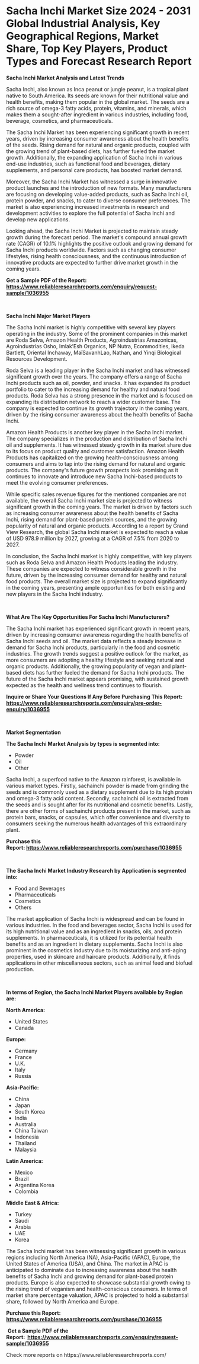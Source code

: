 <p><h1>Sacha Inchi Market Size 2024 - 2031 Global Industrial Analysis, Key Geographical Regions, Market Share, Top Key Players, Product Types and Forecast Research Report</h1></p><p><strong>Sacha Inchi Market Analysis and Latest Trends</strong></p>
<p><p>Sacha Inchi, also known as Inca peanut or jungle peanut, is a tropical plant native to South America. Its seeds are known for their nutritional value and health benefits, making them popular in the global market. The seeds are a rich source of omega-3 fatty acids, protein, vitamins, and minerals, which makes them a sought-after ingredient in various industries, including food, beverage, cosmetics, and pharmaceuticals.</p><p>The Sacha Inchi Market has been experiencing significant growth in recent years, driven by increasing consumer awareness about the health benefits of the seeds. Rising demand for natural and organic products, coupled with the growing trend of plant-based diets, has further fueled the market growth. Additionally, the expanding application of Sacha Inchi in various end-use industries, such as functional food and beverages, dietary supplements, and personal care products, has boosted market demand.</p><p>Moreover, the Sacha Inchi Market has witnessed a surge in innovative product launches and the introduction of new formats. Many manufacturers are focusing on developing value-added products, such as Sacha Inchi oil, protein powder, and snacks, to cater to diverse consumer preferences. The market is also experiencing increased investments in research and development activities to explore the full potential of Sacha Inchi and develop new applications.</p><p>Looking ahead, the Sacha Inchi Market is projected to maintain steady growth during the forecast period. The market's compound annual growth rate (CAGR) of 10.1% highlights the positive outlook and growing demand for Sacha Inchi products worldwide. Factors such as changing consumer lifestyles, rising health consciousness, and the continuous introduction of innovative products are expected to further drive market growth in the coming years.</p></p>
<p><strong>Get a Sample PDF of the Report:&nbsp; <a href="https://www.reliableresearchreports.com/enquiry/request-sample/1036955">https://www.reliableresearchreports.com/enquiry/request-sample/1036955</a></strong></p>
<p>&nbsp;</p>
<p><strong>Sacha Inchi Major Market Players</strong></p>
<p><p>The Sacha Inchi market is highly competitive with several key players operating in the industry. Some of the prominent companies in this market are Roda Selva, Amazon Health Products, Agroindustrias Amazonicas, Agroindustrias Osho, Imlak’Esh Organics, NP Nutra, Ecommodities, Ikeda Bartlett, Oriental Inchaway, MaïSavanhLao, Nathan, and Yinqi Biological Resources Development.</p><p>Roda Selva is a leading player in the Sacha Inchi market and has witnessed significant growth over the years. The company offers a range of Sacha Inchi products such as oil, powder, and snacks. It has expanded its product portfolio to cater to the increasing demand for healthy and natural food products. Roda Selva has a strong presence in the market and is focused on expanding its distribution network to reach a wider customer base. The company is expected to continue its growth trajectory in the coming years, driven by the rising consumer awareness about the health benefits of Sacha Inchi.</p><p>Amazon Health Products is another key player in the Sacha Inchi market. The company specializes in the production and distribution of Sacha Inchi oil and supplements. It has witnessed steady growth in its market share due to its focus on product quality and customer satisfaction. Amazon Health Products has capitalized on the growing health-consciousness among consumers and aims to tap into the rising demand for natural and organic products. The company's future growth prospects look promising as it continues to innovate and introduce new Sacha Inchi-based products to meet the evolving consumer preferences.</p><p>While specific sales revenue figures for the mentioned companies are not available, the overall Sacha Inchi market size is projected to witness significant growth in the coming years. The market is driven by factors such as increasing consumer awareness about the health benefits of Sacha Inchi, rising demand for plant-based protein sources, and the growing popularity of natural and organic products. According to a report by Grand View Research, the global Sacha Inchi market is expected to reach a value of USD 978.9 million by 2027, growing at a CAGR of 7.5% from 2020 to 2027.</p><p>In conclusion, the Sacha Inchi market is highly competitive, with key players such as Roda Selva and Amazon Health Products leading the industry. These companies are expected to witness considerable growth in the future, driven by the increasing consumer demand for healthy and natural food products. The overall market size is projected to expand significantly in the coming years, presenting ample opportunities for both existing and new players in the Sacha Inchi industry.</p></p>
<p>&nbsp;</p>
<p><strong>What Are The Key Opportunities For Sacha Inchi Manufacturers?</strong></p>
<p><p>The Sacha Inchi market has experienced significant growth in recent years, driven by increasing consumer awareness regarding the health benefits of Sacha Inchi seeds and oil. The market data reflects a steady increase in demand for Sacha Inchi products, particularly in the food and cosmetic industries. The growth trends suggest a positive outlook for the market, as more consumers are adopting a healthy lifestyle and seeking natural and organic products. Additionally, the growing popularity of vegan and plant-based diets has further fueled the demand for Sacha Inchi products. The future of the Sacha Inchi market appears promising, with sustained growth expected as the health and wellness trend continues to flourish.</p></p>
<p><strong>Inquire or Share Your Questions If Any Before Purchasing This Report: <a href="https://www.reliableresearchreports.com/enquiry/pre-order-enquiry/1036955">https://www.reliableresearchreports.com/enquiry/pre-order-enquiry/1036955</a></strong></p>
<p>&nbsp;</p>
<p><strong>Market Segmentation</strong></p>
<p><strong>The Sacha Inchi Market Analysis by types is segmented into:</strong></p>
<p><ul><li>Powder</li><li>Oil</li><li>Other</li></ul></p>
<p><p>Sacha Inchi, a superfood native to the Amazon rainforest, is available in various market types. Firstly, sachainchi powder is made from grinding the seeds and is commonly used as a dietary supplement due to its high protein and omega-3 fatty acid content. Secondly, sachainchi oil is extracted from the seeds and is sought after for its nutritional and cosmetic benefits. Lastly, there are other forms of sachainchi products present in the market, such as protein bars, snacks, or capsules, which offer convenience and diversity to consumers seeking the numerous health advantages of this extraordinary plant.</p></p>
<p><strong>Purchase this Report:&nbsp;<a href="https://www.reliableresearchreports.com/purchase/1036955">https://www.reliableresearchreports.com/purchase/1036955</a></strong></p>
<p>&nbsp;</p>
<p><strong>The Sacha Inchi Market Industry Research by Application is segmented into:</strong></p>
<p><ul><li>Food and Beverages</li><li>Pharmaceuticals</li><li>Cosmetics</li><li>Others</li></ul></p>
<p><p>The market application of Sacha Inchi is widespread and can be found in various industries. In the food and beverages sector, Sacha Inchi is used for its high nutritional value and as an ingredient in snacks, oils, and protein supplements. In pharmaceuticals, it is utilized for its potential health benefits and as an ingredient in dietary supplements. Sacha Inchi is also prominent in the cosmetics industry due to its moisturizing and anti-aging properties, used in skincare and haircare products. Additionally, it finds applications in other miscellaneous sectors, such as animal feed and biofuel production.</p></p>
<p>&nbsp;</p>
<p><strong>In terms of Region, the Sacha Inchi Market Players available by Region are:</strong></p>
<p>
    <p> <strong> North America: </strong>
        <ul>
            <li>United States</li>
            <li>Canada</li>
        </ul>
        </p> 
    <p> <strong> Europe: </strong>
        <ul>
            <li>Germany</li>
            <li>France</li>
            <li>U.K.</li>
            <li>Italy</li>
            <li>Russia</li>
        </ul>
        </p> 
    <p> <strong> Asia-Pacific: </strong>
        <ul>
            <li>China</li>
            <li>Japan</li>
            <li>South Korea</li>
            <li>India</li>
            <li>Australia</li>
            <li>China Taiwan</li>
            <li>Indonesia</li>
            <li>Thailand</li>
            <li>Malaysia</li>
        </ul>
        </p> 
    <p> <strong> Latin America: </strong>
        <ul>
            <li>Mexico</li>
            <li>Brazil</li>
            <li>Argentina Korea</li>
            <li>Colombia</li>
        </ul>
        </p> 
    <p> <strong> Middle East & Africa: </strong>
        <ul>
            <li>Turkey</li>
            <li>Saudi</li>
            <li>Arabia</li>
            <li>UAE</li>
            <li>Korea</li>
        </ul>
    </p>
    </p>
<p><p>The Sacha Inchi market has been witnessing significant growth in various regions including North America (NA), Asia-Pacific (APAC), Europe, the United States of America (USA), and China. The market in APAC is anticipated to dominate due to increasing awareness about the health benefits of Sacha Inchi and growing demand for plant-based protein products. Europe is also expected to showcase substantial growth owing to the rising trend of veganism and health-conscious consumers. In terms of market share percentage valuation, APAC is projected to hold a substantial share, followed by North America and Europe.</p></p>
<p><strong>Purchase this Report: <a href="https://www.reliableresearchreports.com/purchase/1036955">https://www.reliableresearchreports.com/purchase/1036955</a></strong></p>
<p>&nbsp;<strong>Get a Sample PDF of the Report:&nbsp;&nbsp;<a href="https://www.reliableresearchreports.com/enquiry/request-sample/1036955">https://www.reliableresearchreports.com/enquiry/request-sample/1036955</a></strong></p>
<p><strong></strong></p>
<p>Check more reports on https://www.reliableresearchreports.com/</p>